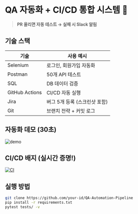 # QA 자동화 + CI/CD 통합 시스템 🚀
 
> **PR 올리면 자동 테스트 → 실패 시 Slack 알림**

## 기술 스택
| 기술 | 사용 예시 |
|------|----------|
| Selenium | 로그인, 회원가입 자동화 |
| Postman | 50개 API 테스트 |
| SQL | DB 데이터 검증 |
| GitHub Actions | CI/CD 자동 실행 |
| Jira | 버그 5개 등록 (스크린샷 포함) |
| Git | 브랜치 전략 + 커밋 로그 |

## 자동화 데모 (30초)
![demo](demo.gif)

## CI/CD 배지 (실시간 증명!)
[![CI](https://github.com/your-id/QA-Automation-Pipeline/actions/workflows/ci.yml/badge.svg)](https://github.com/your-id/QA-Automation-Pipeline/actions)

## 실행 방법
```bash
git clone https://github.com/your-id/QA-Automation-Pipeline
pip install -r requirements.txt
pytest tests/ -v
